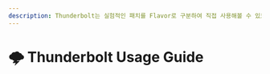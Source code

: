 ```yaml
---
description: Thunderbolt는 실험적인 패치를 Flavor로 구분하여 직접 사용해볼 수 있도록 하는 Plazma के आधार पर सर्वर प्लेटफ़ॉर्म है।
---
```


# 🌩️ Thunderbolt Usage Guide
